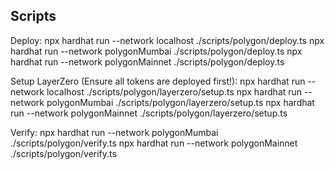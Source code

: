 ## Scripts

Deploy:
npx hardhat run --network localhost ./scripts/polygon/deploy.ts
npx hardhat run --network polygonMumbai ./scripts/polygon/deploy.ts
npx hardhat run --network polygonMainnet ./scripts/polygon/deploy.ts

Setup LayerZero (Ensure all tokens are deployed first!):
npx hardhat run --network localhost ./scripts/polygon/layerzero/setup.ts
npx hardhat run --network polygonMumbai ./scripts/polygon/layerzero/setup.ts
npx hardhat run --network polygonMainnet ./scripts/polygon/layerzero/setup.ts

Verify:
npx hardhat run --network polygonMumbai ./scripts/polygon/verify.ts
npx hardhat run --network polygonMainnet ./scripts/polygon/verify.ts